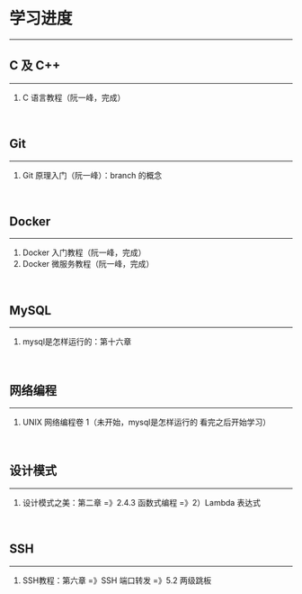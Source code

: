 # 学习进度

---

## C 及 C++

---

1. C 语言教程（阮一峰，完成）

<br />

## Git

---

1. Git 原理入门（阮一峰）：branch 的概念

<br />

## Docker

---

1. Docker 入门教程（阮一峰，完成）
2. Docker 微服务教程（阮一峰，完成）

<br />

## MySQL

---

1. mysql是怎样运行的：第十六章

<br />

## 网络编程

---

1. UNIX 网络编程卷 1（未开始，mysql是怎样运行的 看完之后开始学习）

<br />

## 设计模式

---

1. 设计模式之美：第二章 =》2.4.3 函数式编程 =》2）Lambda 表达式

<br />

## SSH

---

1. SSH教程：第六章 =》SSH 端口转发 =》5.2 两级跳板
